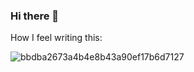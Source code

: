 ### Hi there 👋

How I feel writing this:

![bbdba2673a4b4e8b43a90ef17b6d7127](https://user-images.githubusercontent.com/22145460/235465371-615cbd01-a2f4-440f-bbe7-4fb29801b4d4.jpg)
